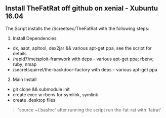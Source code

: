 ## Install TheFatRat off github on xenial - Xubuntu 16.04

The Script installs the /Screetsec/TheFatRat with the following steps:

1. Install Dependencies
- dx, aapt, apltool, dex2jar && various apt-get ppa, see the script for details
- /rapid7/metsploit-framwork with deps - various apt-get ppa; rbenv; ruby; nmap
- /secretsquirrel/the-backdoor-factory with deps - various apt-get ppa

2. Main Install
- git clone && submodule init
- create exec w rbenv for symlink, symlink 
- create .desktop files

> 'source ~/.bashrc' after running the script
> run the-fat-rat with 'fatrat'
